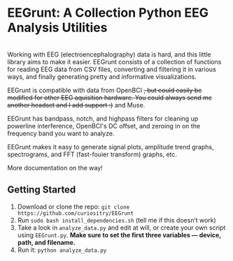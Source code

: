 # EEGrunt: A Collection Python EEG Analysis Utilities
<br> Working with EEG (electroencephalography) data is hard, and this little library aims to make it easier. EEGrunt consists of a collection of functions for reading EEG data from CSV files, converting and filtering it in various ways, and finally generating pretty and informative visualizations.

EEGrunt is compatible with data from OpenBCI ~~, but could easily be modified for other EEG aquisition hardware. You could always send me another headset and I add support :)~~ and Muse. 

EEGrunt has bandpass, notch, and highpass filters for cleaning up powerline interference, OpenBCI's DC offset, and zeroing in on the frequency band you want to analyze.

EEGrunt makes it easy to generate signal plots, amplitude trend graphs, spectrograms, and FFT (fast-fouier transform) graphs, etc.

More documentation on the way!

## Getting Started
1. Download or clone the repo: `git clone https://github.com/curiositry/EEGrunt`
2. Run `sudo bash install_dependencies.sh` (tell me if this doesn’t work)
4. Take a look in `analyze_data.py` and edit at will, or create your own script using `EEGrunt.py`. **Make sure to set the first three variables — device, path, and filename.**
5. Run it: `python analyze_data.py`

